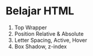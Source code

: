 # Belajar HTML

1. Top Wrapper
2. Position Relative & Absolute
3. Letter Spacing, Active, Hover
4. Box Shadow, z-index
